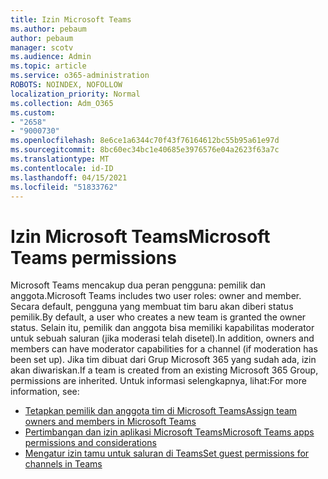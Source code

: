 ```yaml
---
title: Izin Microsoft Teams
ms.author: pebaum
author: pebaum
manager: scotv
ms.audience: Admin
ms.topic: article
ms.service: o365-administration
ROBOTS: NOINDEX, NOFOLLOW
localization_priority: Normal
ms.collection: Adm_O365
ms.custom:
- "2658"
- "9000730"
ms.openlocfilehash: 8e6ce1a6344c70f43f76164612bc55b95a61e97d
ms.sourcegitcommit: 8bc60ec34bc1e40685e3976576e04a2623f63a7c
ms.translationtype: MT
ms.contentlocale: id-ID
ms.lasthandoff: 04/15/2021
ms.locfileid: "51833762"
---
```

# <a name="microsoft-teams-permissions"></a><span data-ttu-id="b8634-102">Izin Microsoft Teams</span><span class="sxs-lookup"><span data-stu-id="b8634-102">Microsoft Teams permissions</span></span>

<span data-ttu-id="b8634-103">Microsoft Teams mencakup dua peran pengguna: pemilik dan anggota.</span><span class="sxs-lookup"><span data-stu-id="b8634-103">Microsoft Teams includes two user roles: owner and member.</span></span> <span data-ttu-id="b8634-104">Secara default, pengguna yang membuat tim baru akan diberi status pemilik.</span><span class="sxs-lookup"><span data-stu-id="b8634-104">By default, a user who creates a new team is granted the owner status.</span></span> <span data-ttu-id="b8634-105">Selain itu, pemilik dan anggota bisa memiliki kapabilitas moderator untuk sebuah saluran (jika moderasi telah disetel).</span><span class="sxs-lookup"><span data-stu-id="b8634-105">In addition, owners and members can have moderator capabilities for a channel (if moderation has been set up).</span></span> <span data-ttu-id="b8634-106">Jika tim dibuat dari Grup Microsoft 365 yang sudah ada, izin akan diwariskan.</span><span class="sxs-lookup"><span data-stu-id="b8634-106">If a team is created from an existing Microsoft 365 Group, permissions are inherited.</span></span> <span data-ttu-id="b8634-107">Untuk informasi selengkapnya, lihat:</span><span class="sxs-lookup"><span data-stu-id="b8634-107">For more information, see:</span></span>

- [<span data-ttu-id="b8634-108">Tetapkan pemilik dan anggota tim di Microsoft Teams</span><span class="sxs-lookup"><span data-stu-id="b8634-108">Assign team owners and members in Microsoft Teams</span></span>](https://docs.microsoft.com/microsoftteams/assign-roles-permissions)
- [<span data-ttu-id="b8634-109">Pertimbangan dan izin aplikasi Microsoft Teams</span><span class="sxs-lookup"><span data-stu-id="b8634-109">Microsoft Teams apps permissions and considerations</span></span>](https://docs.microsoft.com/microsoftteams/app-permissions)
- [<span data-ttu-id="b8634-110">Mengatur izin tamu untuk saluran di Teams</span><span class="sxs-lookup"><span data-stu-id="b8634-110">Set guest permissions for channels in Teams</span></span>](https://support.office.com/article/4756c468-2746-4bfd-a582-736d55fcc169)
